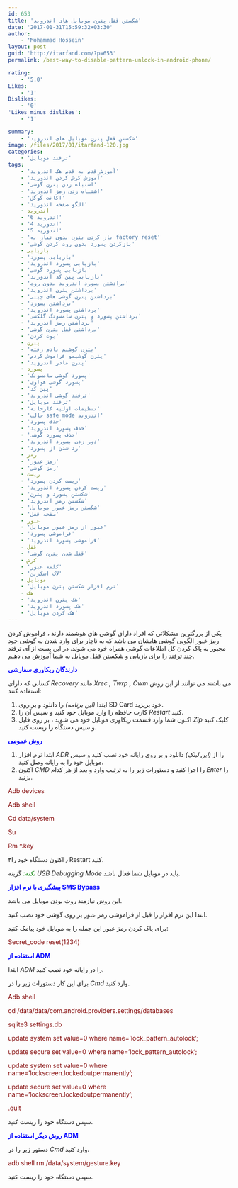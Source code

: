 ```yaml
---
id: 653
title: 'شکستن قفل پترن موبایل های اندروید'
date: '2017-01-31T15:59:32+03:30'
author:
    - 'Mohammad Hossein'
layout: post
guid: 'http://itarfand.com/?p=653'
permalink: /best-way-to-disable-pattern-unlock-in-android-phone/

rating:
    - '5.0'
Likes:
    - '1'
Dislikes:
    - '0'
'Likes minus dislikes':
    - '1'

summary:
    - 'شکستن قفل پترن موبایل های اندروید'
image: /files/2017/01/itarfand-120.jpg
categories:
    - 'ترفند موبایل'
tags:
    - 'آموزش قدم به قدم هک اندروید'
    - 'آموزش کرش کردن اندورید'
    - 'اشتباه زدن پترن گوشی'
    - 'اشتباه زدن رمز اندورید'
    - 'اکانت گوگل'
    - 'الگو صفحه اندورید'
    - اندروید
    - 'اندروید 6'
    - 'اندورید 4'
    - 'اندورید 5'
    - 'باز کردن پترن بدون نیاز به factory reset'
    - 'بازکردن پسورد بدون روت کردن گوشی'
    - بازیابی
    - 'بازیابی پسورد'
    - 'بازیابی پسورد اندروید'
    - 'بازیابی پسورد گوشی'
    - 'بازیابی پین کد اندورید'
    - 'برادشتن پسورد اندروید بدون روت'
    - 'برداشتن پترن اندروید'
    - 'برداشتن پترن گوشی های چینی'
    - 'برداشتن پسورد'
    - 'برداشتن پسورد اندروید'
    - 'برداشتن پسورد و پترن سامسونگ گلکسی'
    - 'برداشتن رمز اندروید'
    - 'برداشتن قفل پترن گوشی'
    - 'بوت کردن'
    - پترن
    - 'پترن گوشیم یادم رفته'
    - 'پترن گوشیمو فراموش کردم'
    - 'پترن مادر اندروید'
    - پسورد
    - 'پسورد گوشی سامسونگ'
    - 'پسورد گوشی هواوی'
    - 'پین کد'
    - 'ترفند گوشی اندروید'
    - 'ترفند موبایل'
    - 'تنظیمات اولیه کارخانه'
    - 'حالت safe mode اندروید'
    - 'حذف پسورد'
    - 'حذف پسورد اندروید'
    - 'حذف پسورد گوشی'
    - 'دور زدن پسورد اندروید'
    - 'رد شدن از پسورد'
    - رمز
    - 'رمز عبور'
    - 'رمز گوشی'
    - ریست
    - 'ریست کردن پسورد'
    - 'ریست کردن پسورد اندورید'
    - 'شکستن پسورد و پترن'
    - 'شکستن رمز اندروید'
    - 'شکستن رمز عبور موبایل'
    - 'صفحه قفل'
    - عبور
    - 'عبور از رمز عبور موبایل'
    - 'فراموشی پسورد'
    - 'فراموشی پسورد اندروید'
    - قفل
    - 'قفل شدن پترن گوشی'
    - کرش
    - 'کلمه عبور'
    - 'لاک اسکرین'
    - موبایل
    - 'نرم افزار شکستن پترن موبایل'
    - هک
    - 'هک پترن اندروید'
    - 'هک پسورد اندروید'
    - 'هک کردن موبایل'
---
```


یکی از بزرگترین مشکلاتی که افراد دارای گوشی های هوشمند دارند ، فراموش کردن رمز عبور الگویی گوشی هایشان می باشد که به ناچار برای وارد شدن به گوشی خود مجبور به پاک کردن کل اطلاعات گوشی همراه خود می شوند. در این پست از آی ترفند چند ترفند را برای بازیابی و شکستن قفل موبایل به شما آموزش می دهیم.

<span style="color: #0000ff;">**دارندگان ریکاوری سفارشی**</span>

کسانی که دارای *Recovery* مانند *Xrec , Twrp , Cwm* می باشند می توانند از این روش استفاده کنند:

1. ابتدا *(این برنامه)* را دانلود و بر روی SD Card خود بریزید.
2. کارت حافظه را وارد موبایل خود کنید و سپس آن را *Restart* کنید.
3. اکنون شما وارد قسمت ریکاوری موبایل خود می شوید ، بر روی فایل *Zip* کلیک کنید و سپس دستگاه را ریست کنید.

<span style="color: #0000ff;">**روش عمومی**</span>

1. ابتدا نرم افزار *ADR* را از *(این لینک)* دانلود و بر روی رایانه خود نصب کنید و سپس موبایل خود را به رایانه وصل کنید.
2. اکنون *CMD* را اجرا کنید و دستورات زیر را به ترتیب وارد و بعد از هر کدام *Enter* را بزنید.

<span style="color: #800000;">Adb devices</span>

<span style="color: #800000;">Adb shell</span>

<span style="color: #800000;">Cd data/system</span>

<span style="color: #800000;">Su</span>

<span style="color: #800000;">Rm \*.key</span>

 ۳٫ اکنون دستگاه خود را Restart کنید.

<span style="color: #008000;">*نکته:* </span>گزینه *USB Debugging Mode* باید در موبایل شما فعال باشد.

<span style="color: #0000ff;">**پیشگیری با نرم افزار SMS Bypass**</span>

این روش نیازمند روت بودن موبایل می باشد.

ابتدا این نرم افزار را قبل از فراموشی رمز عبور بر روی گوشی خود نصب کنید.

برای پاک کردن رمز عبور این جمله را به موبایل خود پیامک کنید:

<span style="color: #800000;">Secret\_code reset(1234)</span>

<span style="color: #0000ff;">**استفاده از ADM**</span>

ابتدا *ADM* را در رایانه خود نصب کنید.

برای این کار دستورات زیر را در *Cmd* وارد کنید.

<span style="color: #800000;">Adb shell</span>

<span style="color: #800000;">cd /data/data/com.android.providers.settings/databases</span>

<span style="color: #800000;">sqlite3 settings.db</span>

<span style="color: #800000;">update system set value=0 where name=’lock\_pattern\_autolock’;</span>

<span style="color: #800000;">update secure set value=0 where name=’lock\_pattern\_autolock’;</span>

<span style="color: #800000;">update system set value=0 where name=’lockscreen.lockedoutpermanently’;</span>

<span style="color: #800000;">update secure set value=0 where name=’lockscreen.lockedoutpermanently’;</span>

<span style="color: #800000;">.quit</span>

سپس دستگاه خود را ریست کنید.

<span style="color: #0000ff;">**روش دیگر استفاده از ADM**</span>

دستور زیر را در *Cmd* وارد کنید.

<span style="color: #800000;">adb shell rm /data/system/gesture.key</span>

سپس دستگاه خود را ریست کنید.
